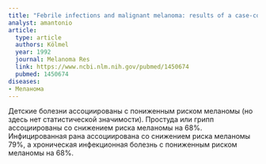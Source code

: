 ```yaml
---
title: "Febrile infections and malignant melanoma: results of a case-control study"
analyst: amantonio
article:
  type: article
  authors: Kölmel
  year: 1992
  journal: Melanoma Res
  link: https://www.ncbi.nlm.nih.gov/pubmed/1450674
  pubmed: 1450674
diseases:
- Меланома
---
```


Детские болезни ассоциированы с пониженным риском меланомы (но здесь нет статистической значимости).
Простуда или грипп ассоциированы со снижением риска меланомы на 68%.
Инфицированная рана ассоциирована со снижением риска меланомы 79%, а хроническая инфекционная болезнь с пониженным риском меланомы на 68%.
